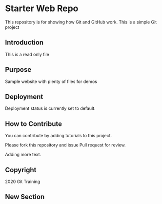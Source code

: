 # Starter Web Repo

This repository is for showing how Git and GitHub work. This is a simple Git project

## Introduction

This is a read only file

## Purpose

Sample website with plenty of files for demos

## Deployment

Deployment status is currently set to default.

## How to Contribute

You can contribute by adding tutorials to this project.

Please fork this repository and issue Pull request for review.

Adding more text.

## Copyright

2020 Git Training


## New Section